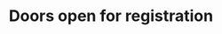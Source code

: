 ---
title: "Doors open for registration"
location: "Entrance"
time: "8am"
order: "0A"
edition: "2024"
---